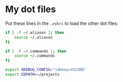 # My dot files

Put these lines in the `.zshrc` to load the other dot files:

```bash
if [ -f ~/.aliases ]; then
    source ~/.aliases
fi

if [ -f ~/.commands ]; then
    source ~/.commands
fi

export XDEBUG_CONFIG="idekey=VSCODE"
export CDPATH=~/projects
```
